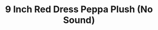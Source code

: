 ---
id: PE05934
title: 9 Inch Red Dress Peppa Plush (No Sound)
price:
    hkd: 120
    twd: 480
dimensions:
    w: 10
    l: 9
    h: 23
    unit: cm
imgs: 
    - 'images/products/9-inch-peppa-pig-super-soft-collectables-peppa.png'
---
